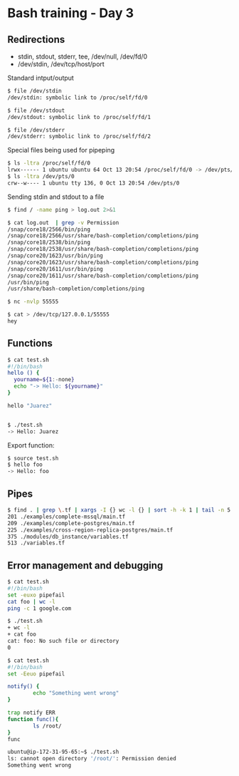 #  Bash training - Day 3

## Redirections

- stdin, stdout, stderr, tee, /dev/null, /dev/fd/0
- /dev/stdin, /dev/tcp/host/port

Standard intput/output

```bash
$ file /dev/stdin
/dev/stdin: symbolic link to /proc/self/fd/0

$ file /dev/stdout
/dev/stdout: symbolic link to /proc/self/fd/1

$ file /dev/stderr
/dev/stderr: symbolic link to /proc/self/fd/2
```

Special files being used for pipeping

```bash
$ ls -ltra /proc/self/fd/0
lrwx------ 1 ubuntu ubuntu 64 Oct 13 20:54 /proc/self/fd/0 -> /dev/pts/0
$ ls -ltra /dev/pts/0
crw--w---- 1 ubuntu tty 136, 0 Oct 13 20:54 /dev/pts/0
```



Sending stdin and stdout to a file

```bash
$ find / -name ping > log.out 2>&1

$ cat log.out  | grep -v Permission
/snap/core18/2566/bin/ping
/snap/core18/2566/usr/share/bash-completion/completions/ping
/snap/core18/2538/bin/ping
/snap/core18/2538/usr/share/bash-completion/completions/ping
/snap/core20/1623/usr/bin/ping
/snap/core20/1623/usr/share/bash-completion/completions/ping
/snap/core20/1611/usr/bin/ping
/snap/core20/1611/usr/share/bash-completion/completions/ping
/usr/bin/ping
/usr/share/bash-completion/completions/ping
```



```bash
$ nc -nvlp 55555
```

```bash
$ cat > /dev/tcp/127.0.0.1/55555
hey
```

## Functions

```bash
$ cat test.sh
#!/bin/bash
hello () {
  yourname=${1:-none}
  echo "-> Hello: ${yourname}"
}

hello "Juarez"


$ ./test.sh
-> Hello: Juarez
```

Export function:

```bash
$ source test.sh
$ hello foo
-> Hello: foo
```

## Pipes

```bash
$ find . | grep \.tf | xargs -I {} wc -l {} | sort -h -k 1 | tail -n 5
201 ./examples/complete-mssql/main.tf
209 ./examples/complete-postgres/main.tf
225 ./examples/cross-region-replica-postgres/main.tf
375 ./modules/db_instance/variables.tf
513 ./variables.tf
```

## Error management and debugging

```bash
$ cat test.sh
#!/bin/bash
set -euxo pipefail
cat foo | wc -l
ping -c 1 google.com

$ ./test.sh
+ wc -l
+ cat foo
cat: foo: No such file or directory
0
```

```bash
$ cat test.sh
#!/bin/bash
set -Eeuo pipefail

notify() {
        echo "Something went wrong"
}

trap notify ERR
function func(){
        ls /root/
}
func

ubuntu@ip-172-31-95-65:~$ ./test.sh
ls: cannot open directory '/root/': Permission denied
Something went wrong
```



